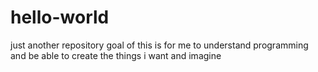 # hello-world
just another repository
goal of this is for me to understand programming and be able to create the things i want and imagine
